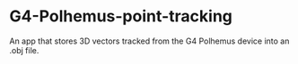 # G4-Polhemus-point-tracking

An app that stores 3D vectors tracked from the G4 Polhemus device into an .obj file. 
